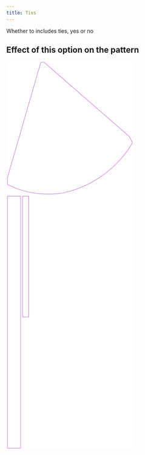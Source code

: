 ```yaml
---
title: Ties
---
```


Whether to includes ties, yes or no

## Effect of this option on the pattern

![This image shows the effect of this option by superimposing several variants that have a different value for this option](bee_ties_sample.svg "Effect of this option on the pattern")
